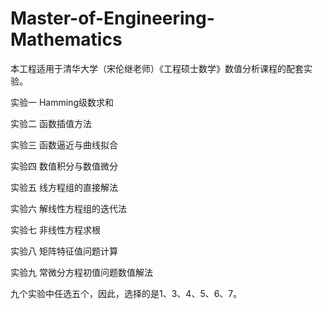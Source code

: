 # Master-of-Engineering-Mathematics

本工程适用于清华大学（宋伦继老师）《工程硕士数学》数值分析课程的配套实验。

实验一 Hamming级数求和 

实验二 函数插值方法 

实验三 函数逼近与曲线拟合 

实验四 数值积分与数值微分 

实验五 线方程组的直接解法 

实验六 解线性方程组的迭代法 

实验七 非线性方程求根 

实验八 矩阵特征值问题计算 

实验九 常微分方程初值问题数值解法

九个实验中任选五个，因此，选择的是1、3、4、5、6、7。
